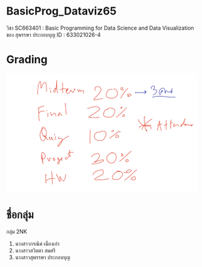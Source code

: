 # BasicProg_Dataviz65
วิชา SC663401 : Basic Programming for Data Science and Data Visualization ของ สุพรรษา ประกอบบุญ ID : 633021026-4

# Grading
![grading image](Grading.jpg)

# ชื่อกลุ่ม
กลุ่ม 2NK
1. นางสาวกรณิศ เมืองเก่า
2. นางสาวสวิตตา สมศรี
3. นางสาวสุพรรษา ประกอบบุญ
